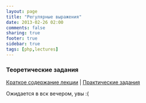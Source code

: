 ```yaml
---
layout: page
title: "Регулярные выражения"
date: 2013-02-26 02:00
comments: false
sharing: true
footer: true
sidebar: true
tags: [php,lectures]
---
```

### Теоретические задания

[Краткое содержание лекции](06-regular-expressions.html) |
[Практические задания](06-regular-expressions-practical-tasks.html)

Ожидается в вск вечером, увы :(
